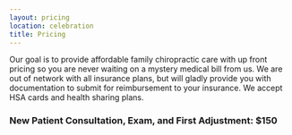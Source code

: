 ```yaml
---
layout: pricing
location: celebration
title: Pricing
---
```


Our goal is to provide affordable family chiropractic care with up front pricing so you are never waiting on a mystery medical bill from us.  We are out of network with all insurance plans, but will gladly provide you with documentation to submit for reimbursement to your insurance.  We accept HSA cards and health sharing plans.  

<div class="alert alert-success text-center" role="alert">
  <h3 style="margin-bottom:0;">New Patient Consultation, Exam, and First Adjustment: $150</h3>
</div>
